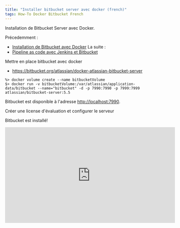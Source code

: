 ```yaml
---
title: "Installer bitbucket server avec docker (french)"
tags: How-To Docker Bitbucket French
---
```

Installation de Bitbucket Server avec Docker.

Précedemment : 
* [Installation de Bitbucket avec Docker](/2018/06/06/pipeline-as-code-1-bitbucket/)
La suite : 
* [Pipeline as code avec Jenkins et Bitbucket](/2018/06/10/Pipeline-as-code-with-Jenkins-and-bitbucket/)

Mettre en place bitbucket avec docker

* https://bitbucket.org/atlassian/docker-atlassian-bitbucket-server

```
%> docker volume create --name bitbucketVolume
$> docker run -v bitbucketVolume:/var/atlassian/application-data/bitbucket --name="bitbucket" -d -p 7990:7990 -p 7999:7999 atlassian/bitbucket-server:5.5
```

Bitbucket est disponible à l'adresse [http://localhost:7990](http://localhost:7990).

Créer une license d'évaluation et configurer le serveur

Bitbucket est installé!

<iframe width="560" height="315" src="https://www.youtube.com/embed/k_fVlU1FwP4?cc_load_policy=1&hl=fr&rel=0&version=3&cc_lang_pref=fr" frameborder="0" allow="autoplay; encrypted-media" allowfullscreen></iframe>
